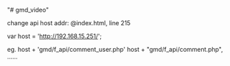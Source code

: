 "# gmd_video" 

change api host addr:
@index.html, line 215

var host = 'http://192.168.15.251/';


eg.
host + 'gmd/f_api/comment_user.php'
host + "gmd/f_api/comment.php",
……